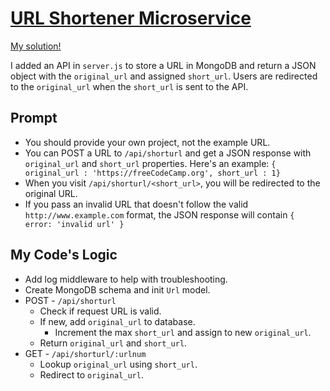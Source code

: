 # [URL Shortener Microservice](https://www.freecodecamp.org/learn/back-end-development-and-apis/back-end-development-and-apis-projects/url-shortener-microservice)

[My solution!](https://boilerplate-project-urlshortener.willbeaumont.repl.co/)

I added an API in `server.js` to store a URL in MongoDB and return a JSON object with the `original_url` and assigned `short_url`.
Users are redirected to the `original_url` when the `short_url` is sent to the API.

## Prompt
* You should provide your own project, not the example URL.
* You can POST a URL to `/api/shorturl` and get a JSON response with `original_url` and `short_url` properties. Here's an example: `{ original_url : 'https://freeCodeCamp.org', short_url : 1}`
* When you visit `/api/shorturl/<short_url>`, you will be redirected to the original URL.
* If you pass an invalid URL that doesn't follow the valid `http://www.example.com` format, the JSON response will contain `{ error: 'invalid url' }`

## My Code's Logic
* Add log middleware to help with troubleshooting.
* Create MongoDB schema and init `Url` model.
* POST - `/api/shorturl`
  * Check if request URL is valid.
  * If new, add `original_url` to database.
    * Increment the max `short_url` and assign to new `original_url`.
  * Return `original_url` and `short_url`.
* GET - `/api/shorturl/:urlnum`
  * Lookup `original_url` using `short_url`.
  * Redirect to `original_url`.